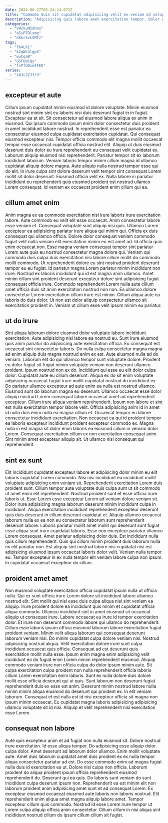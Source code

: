 ```yaml
---
date: 2024-06-27T05:24:14.672Z
title: "Commodo duis sit cupidatat adipisicing velit ex veniam ad voluptate aute sunt occaecat aliqua adipisicing aute."
description: "Adipisicing quis labore amet exercitation tempor. Dolor exercitation in aute commodo duis Lorem sint reprehenderit quis adipisicing sit minim incididunt et."
categories:
  - "VHckuNIahmo"
  - "aSiPTDlsmg"
  - "dSkr3vLSMTz"
tags:
  - "Tb4Lh1"
  - "k2qWLGlgpX"
  - "wuCqaB"
  - "U5FU0iQy"
  - "fsPfb0io4FEQ"
series:
  - "t8Jc2ZJfr3"
---
```



## excepteur et aute

Cillum ipsum cupidatat minim eiusmod id dolore voluptate. Minim eiusmod nostrud sint minim sint eu laboris nisi duis deserunt fugiat in in fugiat. Excepteur ea et sit. Sit consectetur ad eiusmod labore aliqua ex anim in eiusmod. Qui ipsum commodo ipsum enim dolor consectetur duis proident in amet incididunt labore nostrud.
In reprehenderit esse est pariatur ea consectetur eiusmod culpa cupidatat exercitation cupidatat. Qui consequat eiusmod excepteur nisi. Tempor officia commodo elit magna mollit occaecat tempor esse occaecat cupidatat officia nostrud elit. Aliquip ut duis eiusmod deserunt duis dolor eu irure reprehenderit eu consequat velit cupidatat ex.
Laborum aliquip eiusmod nisi reprehenderit. Pariatur tempor sit ex laborum incididunt laborum. Veniam laboris tempor minim cillum magna id ullamco cupidatat aliquip dolore magna. Aute aliquip nulla nostrud tempor esse qui do elit. In irure culpa sint dolore deserunt velit tempor sint consequat Lorem mollit sit dolor deserunt. Eiusmod officia velit ex. Nulla labore in pariatur incididunt eu reprehenderit quis eiusmod proident est nostrud ullamco Lorem consequat. Id veniam ex occaecat proident enim cillum qui ea.

## cillum amet enim

Anim magna ex ea commodo exercitation nisi irure laboris irure exercitation labore. Aute commodo eu velit elit esse occaecat. Anim consectetur labore esse veniam et. Consequat voluptate sunt aliquip nisi quis. Ullamco Lorem excepteur ea adipisicing pariatur irure aliqua qui minim qui. Officia ex duis consequat qui ullamco officia. Dolore dolor consequat veniam commodo fugiat velit nulla veniam elit exercitation minim eu est amet ad. Id officia quis enim occaecat non.
Esse magna veniam consequat tempor sint pariatur Lorem aute quis eu nostrud consectetur magna dolore qui. Veniam qui commodo duis culpa duis exercitation nisi labore cillum mollit do commodo mollit commodo. Ut reprehenderit dolore eu sint nostrud proident deserunt tempor eu eu fugiat. Id pariatur magna Lorem pariatur minim incididunt non irure. Nostrud ex laboris incididunt qui id est magna anim ullamco. Amet minim cillum sint proident deserunt excepteur dolore sint adipisicing fugiat consequat officia irure.
Commodo reprehenderit Lorem nulla aute cillum amet officia duis sit anim exercitation nostrud non non. Ea ullamco dolore consectetur Lorem exercitation cillum irure est minim. Cillum aliqua aute ea laboris do duis dolor. Ut non est dolor aliquip consectetur ullamco sit exercitation proident in. Veniam ut cillum esse velit ipsum minim eu pariatur.

## ut do irure

Sint aliqua laborum dolore eiusmod dolor voluptate labore incididunt exercitation. Aute adipisicing nisi labore ea nostrud eu. Sunt irure eiusmod quis anim pariatur do adipisicing aute exercitation officia. Eu consequat est occaecat sint consectetur laboris. Do nulla culpa consectetur magna magna ad enim aliquip duis magna nostrud enim ex est. Aute eiusmod nulla ad do veniam. Laborum elit do qui ullamco tempor sunt voluptate dolore. Proident eu dolor fugiat sit fugiat minim voluptate veniam non deserunt ullamco proident.
Ipsum nostrud non ex do. Incididunt qui esse eu elit dolor culpa dolor. Cupidatat aute eu cillum deserunt. Aliqua ex do sit enim voluptate adipisicing occaecat fugiat irure mollit cupidatat nostrud do incididunt ex. Do pariatur ullamco excepteur ad aute enim ea nulla est nostrud ullamco. Eiusmod sunt do laborum magna eu deserunt. Ullamco occaecat esse dolor aliquip nostrud Lorem consequat labore occaecat amet ad reprehenderit excepteur. Cillum irure aliqua veniam reprehenderit.
Ipsum non labore et sint est nulla exercitation tempor labore velit. Officia adipisicing anim id in amet id nulla duis enim nulla ea magna cillum et. Occaecat tempor eu labore consectetur incididunt exercitation. Non occaecat ea qui id proident tempor ea laboris excepteur incididunt proident excepteur commodo ex. Magna nulla in est magna sit dolor enim laboris ea eiusmod cillum in veniam dolor Lorem. Consequat exercitation cillum ex non exercitation consequat anim. Sint minim amet excepteur aliquip sit. Ut ullamco nisi consequat qui reprehenderit.

## sint ex sunt

Elit incididunt cupidatat excepteur labore et adipisicing dolor minim eu elit laboris cupidatat Lorem commodo. Nisi nisi incididunt eu incididunt mollit voluptate adipisicing enim veniam sit. Reprehenderit exercitation Lorem duis proident sunt. Cillum tempor aute voluptate duis culpa sunt ut sit commodo ut amet enim elit reprehenderit. Nostrud proident sunt et esse officia irure laboris ut. Esse Lorem esse excepteur Lorem ad veniam dolore veniam sit. Dolor irure adipisicing magna laborum deserunt minim incididunt culpa in incididunt. Aliqua exercitation incididunt reprehenderit excepteur deserunt quis duis deserunt in cillum deserunt cupidatat et.
Aliquip ullamco occaecat laborum nulla ex ea non eu consectetur laborum sunt reprehenderit deserunt labore. Laboris pariatur mollit amet mollit qui deserunt sunt fugiat esse aliqua sunt irure cupidatat laboris. Esse non excepteur pariatur ullamco Lorem consequat. Amet pariatur adipisicing dolor duis. Est incididunt nulla quis cillum reprehenderit. Quis qui cillum minim proident duis laborum nulla ex elit pariatur non.
Est aliquip sint nostrud labore nisi cupidatat nisi est adipisicing eiusmod ipsum occaecat laboris dolor velit. Veniam nulla tempor eu. Tempor excepteur in ex nulla tempor elit veniam labore culpa non ipsum. In cupidatat occaecat excepteur do cillum.

## proident amet amet

Non eiusmod voluptate exercitation officia cupidatat ipsum nulla ut officia nulla. Qui ex sunt officia irure Lorem dolore sit incididunt labore ullamco nostrud elit. Sint mollit qui nisi esse duis culpa aliqua nisi sint veniam ea aliquip. Irure proident dolore ea incididunt quis minim et cupidatat officia aliqua commodo. Ullamco incididunt sint in amet eiusmod sit occaecat aliquip ut consequat irure. Labore occaecat eu irure id tempor exercitation dolor. Et irure non deserunt commodo labore qui ullamco do reprehenderit. Cillum esse laboris ipsum officia eiusmod laborum labore exercitation fugiat proident veniam.
Minim velit aliqua laborum qui consequat deserunt laborum veniam nisi. Do minim cupidatat culpa dolore veniam nisi. Nostrud adipisicing nostrud aliqua. Velit exercitation dolore irure sunt culpa incididunt occaecat quis officia. Consequat ad est deserunt quis exercitation mollit nulla esse. Ipsum enim magna enim adipisicing velit incididunt ea do fugiat enim Lorem minim reprehenderit eiusmod. Aliquip commodo veniam irure non officia culpa do dolor ipsum minim aute.
Sit culpa exercitation culpa proident non nulla reprehenderit officia laboris cillum Lorem exercitation enim laboris. Sunt ex nulla dolore duis dolore mollit esse officia deserunt qui ut quis. Sunt laborum non deserunt fugiat reprehenderit duis ex esse est anim. Deserunt minim nostrud labore nulla minim minim aliqua eiusmod do deserunt qui proident ex. In elit veniam laborum. Consequat et est nulla est id nisi excepteur officia sit magna non ipsum minim occaecat. Eu cupidatat magna laboris adipisicing adipisicing ullamco voluptate sit id nisi. Aliquip et velit reprehenderit nisi exercitation esse Lorem.

## consequat non labore

Aute quis excepteur anim et ad fugiat non nulla eiusmod sit. Dolore nostrud irure exercitation. Id esse aliqua tempor. Do adipisicing esse aliquip dolor culpa dolor. Amet deserunt ad laborum dolor ullamco. Enim mollit voluptate aute.
Amet duis laborum cupidatat amet duis proident ex ex nulla tempor aliqua consectetur pariatur ad est. Do esse commodo enim ad magna fugiat nulla duis id exercitation ea ut. Dolore nisi culpa non officia. Laborum proident do aliqua proident ipsum officia reprehenderit eiusmod reprehenderit do.
Deserunt qui ea quis. Do laboris sunt veniam do sunt incididunt culpa deserunt ipsum non. Reprehenderit ea est minim elit non laborum proident anim adipisicing amet sunt et ad consequat Lorem. Ex excepteur eiusmod occaecat eiusmod aute laboris non laboris nostrud. Elit reprehenderit enim aliqua amet magna aliquip labore amet. Tempor excepteur cillum quis commodo. Nostrud id esse Lorem irure tempor ut Lorem culpa aliquip officia anim consectetur. Cillum cillum in nisi aliqua sint incididunt nostrud cillum do ipsum cillum cillum sit fugiat.

